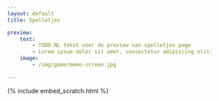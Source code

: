 ```yaml
---
layout: default
title: Spelletjes

preview:
    text:
        - TODO NL tekst voor de preview van spelletjes page
        - Lorem ipsum dolor sit amet, consectetur adipiscing elit.
    image: 
        - /img/game/memo-screen.jpg
        
---
```


{% include embed_scratch.html %}